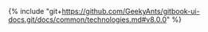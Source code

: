 {% include "git+https://github.com/GeekyAnts/gitbook-ui-docs.git/docs/common/technologies.md#v8.0.0" %}